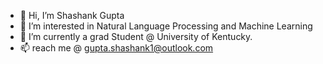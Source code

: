 - 👋 Hi, I’m Shashank Gupta
- 👀 I’m interested in Natural Language Processing and Machine Learning
- 🌱 I’m currently a grad Student @ University of Kentucky.
- 📫 reach me @ gupta.shashank1@outlook.com

<!---
shashank140195/shashank140195 is a ✨ special ✨ repository because its `README.md` (this file) appears on your GitHub profile.
You can click the Preview link to take a look at your changes.
--->
